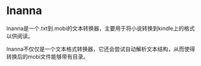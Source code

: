 Inanna
======

Inanna是一个.txt到.mobi的文本转换器，主要用于将小说转换到kindle上的格式以供阅读。

Inanna不仅仅是一个文本格式转换器，它还会尝试自动解析文本结构，从而使得转换后的mobi文件能够带有目录。 